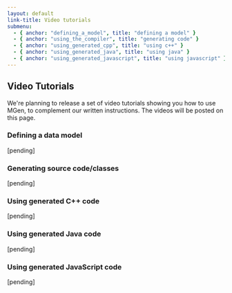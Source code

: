 ```yaml
---
layout: default
link-title: Video tutorials
submenu:
  - { anchor: "defining_a_model", title: "defining a model" }
  - { anchor: "using_the_compiler", title: "generating code" }
  - { anchor: "using_generated_cpp", title: "using c++" }
  - { anchor: "using_generated_java", title: "using java" }
  - { anchor: "using_generated_javascript", title: "using javascript" }
---
```


## Video Tutorials

We're planning to release a set of video tutorials showing you how to use MGen, to complement our written instructions. The videos will be posted on this page.


### Defining a data model <a name="defining_a_model">&nbsp;</a>

 [pending]

    
### Generating source code/classes <a name="using_the_compiler">&nbsp;</a>

 [pending]


### Using generated C++ code <a name="using_generated_cpp">&nbsp;</a>

 [pending]


### Using generated Java code <a name="using_generated_java">&nbsp;</a>

 [pending]


### Using generated JavaScript code <a name="using_generated_javascript">&nbsp;</a>

 [pending]



